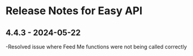 # Release Notes for Easy API

## 4.4.3 - 2024-05-22

-Resolved issue where Feed Me functions were not being called correctly